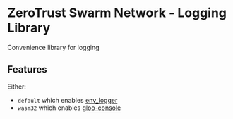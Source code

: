 # ZeroTrust Swarm Network - Logging Library

Convenience library for logging

## Features

Either:

- `default` which enables [env_logger](https://crates.io/crates/env_logger)
- `wasm32` which enables [gloo-console](https://crates.io/crates/gloo-console)
